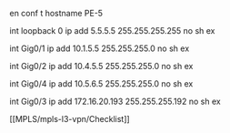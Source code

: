 en
conf t
hostname PE-5

int loopback 0
ip add 5.5.5.5 255.255.255.255
no sh
ex

int Gig0/1
ip add 10.1.5.5 255.255.255.0
no sh
ex

int Gig0/2
ip add 10.4.5.5 255.255.255.0
no sh
ex

int Gig0/4
ip add 10.5.6.5 255.255.255.0
no sh
ex

int Gig0/3
ip add 172.16.20.193 255.255.255.192
no sh
ex


[[MPLS/mpls-l3-vpn/Checklist]]